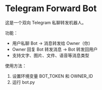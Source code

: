 # Telegram Forward Bot

这是一个双向 Telegram 私聊转发机器人。

功能：
- 用户私聊 Bot → 消息转发给 Owner（你）
- Owner 回复 Bot 转发消息 → Bot 转发回用户
- 支持文字、图片、文件、语音等消息类型

使用方法：
1. 设置环境变量 BOT_TOKEN 和 OWNER_ID
2. 运行 bot.py

